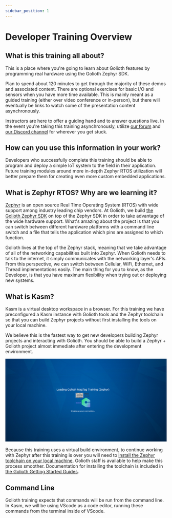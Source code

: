 ```yaml
---
sidebar_position: 1
---
```


# Developer Training Overview

## What is this training all about?

This is a place where you're going to learn about Golioth features by programming real hardware using the Golioth Zephyr SDK.

Plan to spend about 120 minutes to get through the majority of these demos and associated content. There are optional exercises for basic I/O and sensors when you have more time available. This is mainly meant as a guided training (either over video conference or in-person), but there will eventually be links to watch some of the presentation content asynchronously. 

Instructors are here to offer a guiding hand and to answer questions live. In the event you're taking this training asynchronously, utilize [our forum](https://forum.golioth.io) and [our Discord channel](https://golioth.io/discord) for wherever you get stuck.

## How can you use this information in your work?

Developers who successfully complete this training should be able to program and deploy a simple IoT system to the field in their application. Future training modules around more in-depth Zephyr RTOS utilization will better prepare them for creating even more custom embedded applications.

## What is Zephyr RTOS? Why are we learning it?

[Zephyr](https://zephyrproject.org/) is an open source Real Time Operating System (RTOS) with wide support among industry leading chip vendors. At Golioth, we build [the Golioth Zephyr SDK](https://github.com/golioth/golioth-zephyr-sdk) on top of the Zephyr SDK in order to take advantage of the wide hardware support. What's amazing about the project is that you can switch between different hardware platforms with a command line switch and a file that tells the application which pins are assigned to which function.

Golioth lives at the top of the Zephyr stack, meaning that we take advantage of all of the networking capabilities built into Zephyr. When Golioth needs to talk to the internet, it simply communicates with the networking layer's APIs. From this perspective, we can switch between Cellular, WiFi, Ethernet, and Thread implementations easily. The main thing for you to know, as the Developer, is that you have maximum flexibility when trying out or deploying new systems.

## What is Kasm?

Kasm is a virtual desktop workspace in a browser. For this training we have preconfigured a Kasm instance with Golioth tools and the Zephyr toolchain so that you can build Zephyr projects without first installing the tools on your local machine.

We believe this is the fastest way to get new developers building Zephyr projects and interacting with Golioth. You should be able to build a Zephyr + Golioth project almost immediate after entering the development environment.

![Kasm](./magtag-training/assets/Kasm.png)

Because this training uses a virtual build environment, to continue working with Zephyr after this training is over you will need to [install the Zephyr toolchain on your local machine](after-training/local-toolchain-install). Golioth staff is available to help make this process smoother. Documentation for installing the toolchain is included in [the Golioth Getting Started Guides](https://docs.golioth.io).

## Command Line

Golioth training expects that commands will be run from the command line. In Kasm, we will be using VScode as a code editor, running these commands from the terminal inside of VScode.
